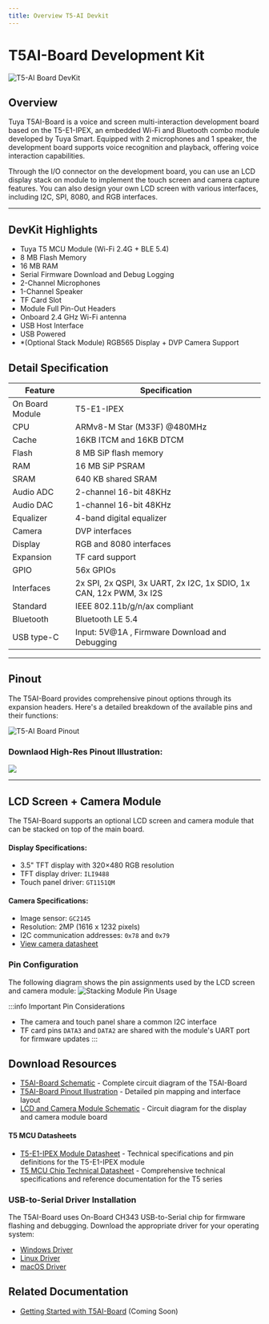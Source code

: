 ```yaml
---
title: Overview T5-AI Devkit
---
```


# **T5AI-Board** Development Kit

![T5-AI Board DevKit](https://images.tuyacn.com/fe-static/docs/img/83859360-38f6-42c2-9614-99b47f487775.jpg)

## Overview
Tuya T5AI-Board is a voice and screen multi-interaction development board based on the T5-E1-IPEX, an embedded Wi-Fi and Bluetooth combo module developed by Tuya Smart. Equipped with 2 microphones and 1 speaker, the development board supports voice recognition and playback, offering voice interaction capabilities.

Through the I/O connector on the development board, you can use an LCD display stack on module to implement the touch screen and camera capture features. You can also design your own LCD screen with various interfaces, including I2C, SPI, 8080, and RGB interfaces. 

---
## DevKit Highlights
- Tuya T5 MCU Module (Wi-Fi 2.4G + BLE 5.4)
- 8 MB Flash Memory
- 16 MB RAM
- Serial Firmware Download and Debug Logging
- 2-Channel Microphones
- 1-Channel Speaker
- TF Card Slot
- Module Full Pin-Out Headers
- Onboard 2.4 GHz Wi-Fi antenna
- USB Host Interface
- USB Powered
- *(Optional Stack Module) RGB565 Display + DVP Camera Support

## Detail Specification
| Feature | Specification |
|---------|---------------|
| On Board Module | T5-E1-IPEX |
| CPU | ARMv8-M Star (M33F) @480MHz |
| Cache | 16KB ITCM and 16KB DTCM |
| Flash | 8 MB SiP flash memory |
| RAM | 16 MB SiP PSRAM |
| SRAM | 640 KB shared SRAM |
| Audio ADC | 2-channel 16-bit 48KHz|
| Audio DAC | 1-channel 16-bit 48KHz|
| Equalizer | 4-band digital equalizer |
| Camera | DVP interfaces |
| Display | RGB and 8080 interfaces |
| Expansion | TF card support |
| GPIO | 56x GPIOs |
| Interfaces | 2x SPI, 2x QSPI, 3x UART, 2x I2C, 1x SDIO, 1x CAN, 12x PWM, 3x I2S |
| Standard | IEEE 802.11b/g/n/ax compliant |
| Bluetooth | Bluetooth LE 5.4 |
| USB type-C | Input: 5V@1A , Firmware Download and Debugging |

---

## Pinout
The T5AI-Board provides comprehensive pinout options through its expansion headers. Here's a detailed breakdown of the available pins and their functions:

![T5-AI Board Pinout](https://images.tuyacn.com/fe-static/docs/img/6b7ab959-0635-4293-991b-b8dda293614b.jpg)

### Downlaod High-Res Pinout Illustration:
[![](https://img.shields.io/badge/V1002-Download%20PDF%20Illustration-orange?style=for-the-badge)](./static/T5-AI%20Board-Pinout-v102.pdf)

---
## LCD Screen + Camera Module
The T5AI-Board supports an optional LCD screen and camera module that can be stacked on top of the main board.

#### Display Specifications:
- 3.5" TFT display with 320×480 RGB resolution
- TFT display driver: `ILI9488`
- Touch panel driver: `GT1151QM`

#### Camera Specifications:
- Image sensor: `GC2145`
- Resolution: 2MP (1616 x 1232 pixels)
- I2C communication addresses: `0x78` and `0x79`
- [View camera datasheet](https://e2e.ti.com/cfs-file/__key/communityserver-discussions-components-files/968/GC2145-CSP-DataSheet-release-V1.0_5F00_20131201.pdf)

### Pin Configuration
The following diagram shows the pin assignments used by the LCD screen and camera module:
![Stacking Module Pin Usage](https://images.tuyacn.com/content-platform/hestia/173693668247bb1930ac5.png)

:::info Important Pin Considerations
- The camera and touch panel share a common I2C interface
- TF card pins `DATA3` and `DATA2` are shared with the module's UART port for firmware updates
:::


## Download Resources
- [T5AI-Board Schematic](https://images.tuyacn.com/content-platform/hestia/174243908480e34e64d08.pdf) - Complete circuit diagram of the T5AI-Board
- [T5AI-Board Pinout Illustration](./static/T5-AI%20Board-Pinout-v102.pdf) - Detailed pin mapping and interface layout
- [LCD and Camera Module Schematic](https://images.tuyacn.com/content-platform/hestia/17387200670bcae1561bf.pdf) - Circuit diagram for the display and camera module board
#### T5 MCU Datasheets
- [T5-E1-IPEX Module Datasheet](https://developer.tuya.com/en/docs/iot/T5-E1-IPEX-Module-Datasheet?id=Kdskxvxe835tq#title-12-Pin%20definition) - Technical specifications and pin definitions for the T5-E1-IPEX module
- [T5 MCU Chip Technical Datasheet](https://images.tuyaeu.com/content-platform/hestia/1731549161e5fd8879de6.pdf) - Comprehensive technical specifications and reference documentation for the T5 series


### USB-to-Serial Driver Installation
The T5AI-Board uses On-Board CH343 USB-to-Serial chip for firmware flashing and debugging. Download the appropriate driver for your operating system:

- [Windows Driver](https://www.wch-ic.com/downloads/CH343SER_ZIP.html)
- [Linux Driver](https://github.com/WCHSoftGroup/ch343ser_linux)
- [macOS Driver](https://github.com/WCHSoftGroup/ch34xser_macos)


## Related Documentation
- [Getting Started with T5AI-Board](./) (Coming Soon)
